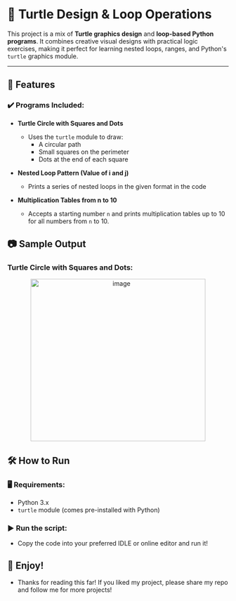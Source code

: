 # 🐢 Turtle Design & Loop Operations

This project is a mix of **Turtle graphics design** and **loop-based Python programs**. It combines creative visual designs with practical logic exercises, making it perfect for learning nested loops, ranges, and Python's `turtle` graphics module.

---

## 📌 Features

### ✔️ Programs Included:

- **Turtle Circle with Squares and Dots**
   - Uses the `turtle` module to draw:
     - A circular path
     - Small squares on the perimeter
     - Dots at the end of each square

- **Nested Loop Pattern (Value of i and j)**
   - Prints a series of nested loops in the given format in the code

- **Multiplication Tables from n to 10**
   - Accepts a starting number `n` and prints multiplication tables up to 10 for all numbers from `n` to 10.


## 📷 Sample Output

### Turtle Circle with Squares and Dots:
<p style="text-align: center;">
  <img width="398" height="370" alt="image" src="https://github.com/user-attachments/assets/b6848fde-7950-4ed0-90a0-e2c7861d3c8f" />
</p>


## 🛠 How to Run

### 🖥 Requirements:
- Python 3.x
- `turtle` module (comes pre-installed with Python)


### ▶️ Run the script:
- Copy the code into your preferred IDLE or online editor and run it!


## 🌱 Enjoy!
- Thanks for reading this far! If you liked my project, please share my repo and follow me for more projects!
